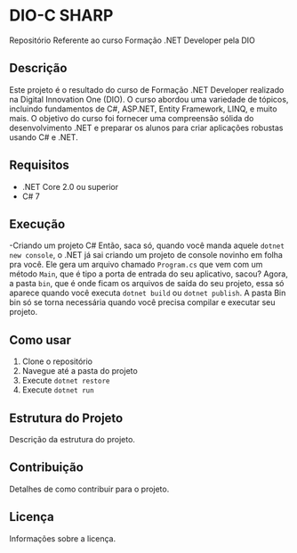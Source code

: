 # DIO-C SHARP
Repositório Referente ao curso Formação .NET Developer pela DIO

## Descrição

Este projeto é o resultado do curso de Formação .NET Developer realizado na Digital Innovation One (DIO).
O curso abordou uma variedade de tópicos, incluindo fundamentos de C#, ASP.NET, Entity Framework, LINQ, e muito mais. 
O objetivo do curso foi fornecer uma compreensão sólida do desenvolvimento .NET e preparar os alunos para criar aplicações 
robustas usando C# e .NET.

## Requisitos

- .NET Core 2.0 ou superior
- C# 7

## Execução
 -Criando um projeto C#
 Então, saca só, quando você manda aquele `dotnet new console`, 
 o .NET já sai criando um projeto de console novinho em folha pra você. 
 Ele gera um arquivo chamado `Program.cs` que vem com um método `Main`, 
 que é tipo a porta de entrada do seu aplicativo, sacou? Agora,
 a pasta `bin`, que é onde ficam os arquivos de saída do seu projeto, 
 essa só aparece quando você executa `dotnet build` ou `dotnet publish`.
 A pasta Bin bin só se torna necessária quando você precisa compilar e executar seu projeto.


## Como usar

1. Clone o repositório
2. Navegue até a pasta do projeto
3. Execute `dotnet restore`
4. Execute `dotnet run`

## Estrutura do Projeto

Descrição da estrutura do projeto.

## Contribuição

Detalhes de como contribuir para o projeto.

## Licença

Informações sobre a licença.

